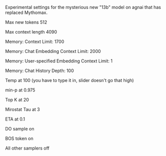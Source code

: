 Experimental settings for the mysterious new "13b" model on agnai that has replaced Mythomax.

Max new tokens 512

Max context length 4090

Memory: Context Limit: 1700

Memory: Chat Embedding Context Limit: 2000

Memory: User-specified Embedding Context Limit: 1

Memory: Chat History Depth: 100

Temp at 100 (you have to type it in, slider doesn't go that high)

min-p at 0.975

Top K at 20

Mirostat Tau at 3

ETA at 0.1

DO sample on

BOS token on

All other samplers off